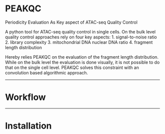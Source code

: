 # PEAKQC

Periodicity Evaluation As Key aspect of ATAC-seq Quality Control

A python tool for ATAC-seq quality control in single cells. 
On the bulk level quality control approaches rely on four key aspects:
    1. signal-to-noise ratio
    2. library complexity
    3. mitochondrial DNA nuclear DNA ratio
    4. fragment length distribution

Hereby relies PEAKQC on the evaluation of the fragment length distribution.
While on the bulk level the evaluation is done visually, it is not possible to do that on the single cell level.
PEAKQC solves this constraint with an convolution based algorithmic approach.

-------------------------

# Workflow

-------------------------

# Installation
